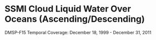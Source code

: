 # SSMI Cloud Liquid Water Over Oceans (Ascending/Descending)
DMSP-F15 Temporal Coverage: December 18, 1999 - December 31, 2011
